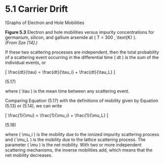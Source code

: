 # 5.1 Carrier Drift

!Graphs of Electron and Hole Mobilities

**Figure 5.3** Electron and hole mobilities versus impurity concentrations for germanium, silicon, and gallium arsenide at \( T = 300 \, \text{K} \).  
*(From Sze [14].)*

If these two scattering processes are independent, then the total probability of a scattering event occurring in the differential time \( dt \) is the sum of the individual events, or

\[
\frac{dt}{\tau} = \frac{dt}{\tau_i} + \frac{dt}{\tau_L}
\]

(5.17)

where \( \tau \) is the mean time between any scattering event.

Comparing Equation (5.17) with the definitions of mobility given by Equation (5.13) or (5.14), we can write

\[
\frac{1}{\mu} = \frac{1}{\mu_i} + \frac{1}{\mu_L}
\]

(5.18)

where \( \mu_i \) is the mobility due to the ionized impurity scattering process and \( \mu_L \) is the mobility due to the lattice scattering process. The parameter \( \mu \) is the net mobility. With two or more independent scattering mechanisms, the inverse mobilities add, which means that the net mobility decreases.